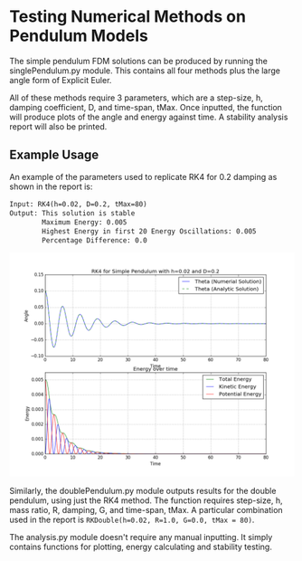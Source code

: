 # Testing Numerical Methods on Pendulum Models

The simple pendulum FDM solutions can be produced by running the singlePendulum.py module. This contains all four methods plus the large angle form of Explicit Euler.

All of these methods require 3 parameters, which are a step-size, h, damping coefficient, D, and time-span, tMax. Once inputted, the function will produce plots of the angle and energy against time. A stability analysis report will also be printed.

## Example Usage

An example of the parameters used to replicate RK4 for 0.2 damping as shown in the report is:

```
Input: RK4(h=0.02, D=0.2, tMax=80)
Output: This solution is stable
		Maximum Energy: 0.005
		Highest Energy in first 20 Energy Oscillations: 0.005
		Percentage Difference: 0.0
```

![Plots of angle and energy against time](/images/RK4021.png?raw=true)

Similarly, the doublePendulum.py module outputs results for the double pendulum, using just the RK4 method. The function requires step-size, h, mass ratio, R, damping, G, and time-span, tMax. A particular combination used in the report is `RKDouble(h=0.02, R=1.0, G=0.0, tMax = 80)`.

The analysis.py module doesn't require any manual inputting. It simply contains functions for plotting, energy calculating and stability testing.
